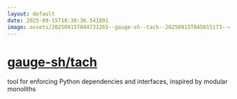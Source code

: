 ```yaml
---
layout: default
date: 2025-09-15T18:38:36.541891
image: assets/20250915T044731265--gauge-sh--tach--20250915T045015173--cropped.png
---
```


# [gauge-sh/tach](https://github.com/gauge-sh/tach)

tool for enforcing Python dependencies and interfaces, inspired by modular monoliths

